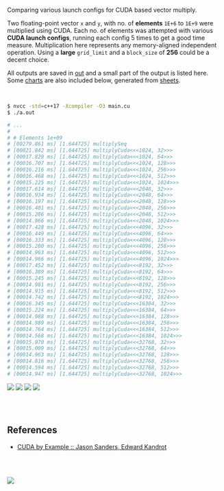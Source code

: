 Comparing various launch configs for CUDA based vector multiply.

Two floating-point vector `x` and `y`, with no. of **elements** `1E+6` to
`1E+9` were multiplied using CUDA. Each no. of elements was attempted with
various **CUDA launch configs**, running each config 5 times to get a good
time measure. Multiplication here represents any memory-aligned independent
operation. Using a **large** `grid_limit` and a `block_size` of **256** could
be a decent choice.

All outputs are saved in [out](out/) and a small part of the output is listed
here. Some [charts] are also included below, generated from [sheets].

<br>

```bash
$ nvcc -std=c++17 -Xcompiler -O3 main.cu
$ ./a.out

# ...
#
# # Elements 1e+09
# [00279.861 ms] [1.644725] multiplySeq
# [00021.842 ms] [1.644725] multiplyCuda<<<1024, 32>>>
# [00017.829 ms] [1.644725] multiplyCuda<<<1024, 64>>>
# [00016.707 ms] [1.644725] multiplyCuda<<<1024, 128>>>
# [00016.216 ms] [1.644725] multiplyCuda<<<1024, 256>>>
# [00016.468 ms] [1.644725] multiplyCuda<<<1024, 512>>>
# [00015.225 ms] [1.644725] multiplyCuda<<<1024, 1024>>>
# [00017.614 ms] [1.644725] multiplyCuda<<<2048, 32>>>
# [00016.934 ms] [1.644725] multiplyCuda<<<2048, 64>>>
# [00016.197 ms] [1.644725] multiplyCuda<<<2048, 128>>>
# [00016.401 ms] [1.644725] multiplyCuda<<<2048, 256>>>
# [00015.286 ms] [1.644725] multiplyCuda<<<2048, 512>>>
# [00014.966 ms] [1.644725] multiplyCuda<<<2048, 1024>>>
# [00017.428 ms] [1.644725] multiplyCuda<<<4096, 32>>>
# [00016.449 ms] [1.644725] multiplyCuda<<<4096, 64>>>
# [00016.333 ms] [1.644725] multiplyCuda<<<4096, 128>>>
# [00015.280 ms] [1.644725] multiplyCuda<<<4096, 256>>>
# [00014.963 ms] [1.644725] multiplyCuda<<<4096, 512>>>
# [00014.966 ms] [1.644725] multiplyCuda<<<4096, 1024>>>
# [00017.452 ms] [1.644725] multiplyCuda<<<8192, 32>>>
# [00016.389 ms] [1.644725] multiplyCuda<<<8192, 64>>>
# [00015.245 ms] [1.644725] multiplyCuda<<<8192, 128>>>
# [00014.981 ms] [1.644725] multiplyCuda<<<8192, 256>>>
# [00014.915 ms] [1.644725] multiplyCuda<<<8192, 512>>>
# [00014.742 ms] [1.644725] multiplyCuda<<<8192, 1024>>>
# [00016.345 ms] [1.644725] multiplyCuda<<<16384, 32>>>
# [00015.224 ms] [1.644725] multiplyCuda<<<16384, 64>>>
# [00014.988 ms] [1.644725] multiplyCuda<<<16384, 128>>>
# [00014.989 ms] [1.644725] multiplyCuda<<<16384, 256>>>
# [00014.764 ms] [1.644725] multiplyCuda<<<16384, 512>>>
# [00014.568 ms] [1.644725] multiplyCuda<<<16384, 1024>>>
# [00015.970 ms] [1.644725] multiplyCuda<<<32768, 32>>>
# [00015.009 ms] [1.644725] multiplyCuda<<<32768, 64>>>
# [00014.963 ms] [1.644725] multiplyCuda<<<32768, 128>>>
# [00014.816 ms] [1.644725] multiplyCuda<<<32768, 256>>>
# [00014.594 ms] [1.644725] multiplyCuda<<<32768, 512>>>
# [00014.947 ms] [1.644725] multiplyCuda<<<32768, 1024>>>
```

[![](https://i.imgur.com/bGUUPot.gif)][sheets]
[![](https://i.imgur.com/IagoPuk.gif)][sheets]
[![](https://i.imgur.com/tCUuW0a.gif)][sheets]
[![](https://i.imgur.com/U6jbPeH.gif)][sheets]

<br>
<br>


## References

- [CUDA by Example :: Jason Sanders, Edward Kandrot](http://www.mat.unimi.it/users/sansotte/cuda/CUDA_by_Example.pdf)

<br>
<br>

[![](https://i.imgur.com/lRwvZLe.png)](https://www.youtube.com/watch?v=vTdodyhhjww)

[charts]: https://photos.app.goo.gl/xorYb1MZSNqxUgNy7
[sheets]: https://docs.google.com/spreadsheets/d/1fWcVNQbANgiNepryktAsIWUHCNiAi-Yf1qQyiLsTJio/edit?usp=sharing
